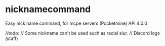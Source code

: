 # nicknamecommand
Easy nick name command, for mcpe servers (Pocketmine) API 4.0.0


//todo:
// Some nickname can't be used such as racial slur.
// Discord logs (staff)
